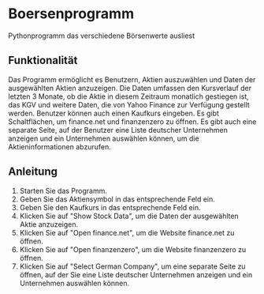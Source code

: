 # Boersenprogramm
Pythonprogramm das verschiedene Börsenwerte ausliest

## Funktionalität
Das Programm ermöglicht es Benutzern, Aktien auszuwählen und Daten der ausgewählten Aktien anzuzeigen. Die Daten umfassen den Kursverlauf der letzten 3 Monate, ob die Aktie in diesem Zeitraum monatlich gestiegen ist, das KGV und weitere Daten, die von Yahoo Finance zur Verfügung gestellt werden. Benutzer können auch einen Kaufkurs eingeben. Es gibt Schaltflächen, um finance.net und finanzenzero zu öffnen. Es gibt auch eine separate Seite, auf der Benutzer eine Liste deutscher Unternehmen anzeigen und ein Unternehmen auswählen können, um die Aktieninformationen abzurufen.

## Anleitung
1. Starten Sie das Programm.
2. Geben Sie das Aktiensymbol in das entsprechende Feld ein.
3. Geben Sie den Kaufkurs in das entsprechende Feld ein.
4. Klicken Sie auf "Show Stock Data", um die Daten der ausgewählten Aktie anzuzeigen.
5. Klicken Sie auf "Open finance.net", um die Website finance.net zu öffnen.
6. Klicken Sie auf "Open finanzenzero", um die Website finanzenzero zu öffnen.
7. Klicken Sie auf "Select German Company", um eine separate Seite zu öffnen, auf der Sie eine Liste deutscher Unternehmen anzeigen und ein Unternehmen auswählen können.
